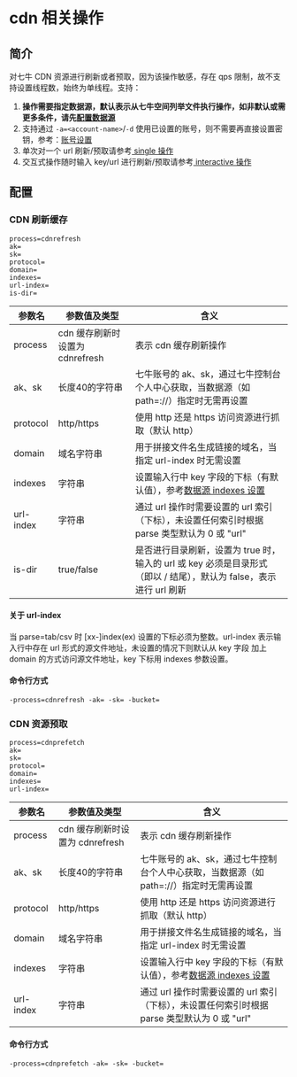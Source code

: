 # cdn 相关操作

## 简介
对七牛 CDN 资源进行刷新或者预取，因为该操作敏感，存在 qps 限制，故不支持设置线程数，始终为单线程。支持：  
1. **操作需要指定数据源，默认表示从七牛空间列举文件执行操作，如非默认或需更多条件，请先[配置数据源](datasource.md)**  
2. 支持通过 `-a=<account-name>`/`-d` 使用已设置的账号，则不需要再直接设置密钥，参考：[账号设置](../README.md#账号设置)  
3. 单次对一个 url 刷新/预取请参考[ single 操作](single.md)  
4. 交互式操作随时输入 key/url 进行刷新/预取请参考[ interactive 操作](interactive.md)  

## 配置
### CDN 刷新缓存
```
process=cdnrefresh
ak=
sk=
protocol=
domain=
indexes=
url-index=
is-dir=
```  
|参数名|参数值及类型 | 含义|  
|-----|-------|-----|  
|process| cdn 缓存刷新时设置为 cdnrefresh | 表示 cdn 缓存刷新操作|  
|ak、sk|长度40的字符串|七牛账号的 ak、sk，通过七牛控制台个人中心获取，当数据源（如 path=<source>://<bucket>）指定时无需再设置|  
|protocol| http/https| 使用 http 还是 https 访问资源进行抓取（默认 http）|  
|domain| 域名字符串| 用于拼接文件名生成链接的域名，当指定 url-index 时无需设置|  
|indexes|字符串| 设置输入行中 key 字段的下标（有默认值），参考[数据源 indexes 设置](datasource.md#1-公共参数)|  
|url-index| 字符串| 通过 url 操作时需要设置的 url 索引（下标），未设置任何索引时根据 parse 类型默认为 0 或 "url"|  
|is-dir| true/false| 是否进行目录刷新，设置为 true 时，输入的 url 或 key 必须是目录形式（即以 / 结尾），默认为 false，表示进行 url 刷新|  

#### 关于 url-index
当 parse=tab/csv 时 [xx-]index(ex) 设置的下标必须为整数。url-index 表示输入行中存在 url 形式的源文件地址，未设置的情况下则默认从 key 字段
加上 domain 的方式访问源文件地址，key 下标用 indexes 参数设置。  

#### 命令行方式
```
-process=cdnrefresh -ak= -sk= -bucket= 
```

### CDN 资源预取
```
process=cdnprefetch
ak=
sk=
protocol=
domain=
indexes=
url-index=
``` 
|参数名|参数值及类型 | 含义|  
|-----|-------|-----|  
|process| cdn 缓存刷新时设置为 cdnrefresh | 表示 cdn 缓存刷新操作|  
|ak、sk|长度40的字符串|七牛账号的 ak、sk，通过七牛控制台个人中心获取，当数据源（如 path=<source>://<bucket>）指定时无需再设置|  
|protocol| http/https| 使用 http 还是 https 访问资源进行抓取（默认 http）|  
|domain| 域名字符串| 用于拼接文件名生成链接的域名，当指定 url-index 时无需设置|  
|indexes|字符串| 设置输入行中 key 字段的下标（有默认值），参考[数据源 indexes 设置](datasource.md#1-公共参数)|  
|url-index| 字符串| 通过 url 操作时需要设置的 url 索引（下标），未设置任何索引时根据 parse 类型默认为 0 或 "url"|  

#### 命令行方式
```
-process=cdnprefetch -ak= -sk= -bucket= 
```